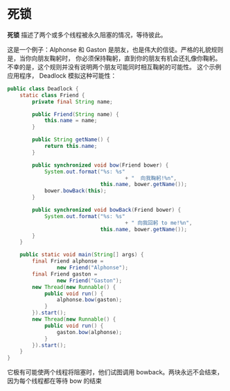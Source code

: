 # 死锁

**死锁** 描述了两个或多个线程被永久阻塞的情况，等待彼此。

这是一个例子：Alphonse 和 Gaston 是朋友，也是伟大的信徒。严格的礼貌规则是，当你向朋友鞠躬时，
你必须保持鞠躬，直到你的朋友有机会还礼像你鞠躬。不幸的是，这个规则并没有说明两个朋友可能同时相互鞠躬的可能性。
这个示例应用程序， Deadlock 模拟这种可能性：

```java
public class Deadlock {
    static class Friend {
        private final String name;

        public Friend(String name) {
            this.name = name;
        }

        public String getName() {
            return this.name;
        }

        public synchronized void bow(Friend bower) {
            System.out.format("%s: %s"
                                      + "  向我鞠躬!%n",
                              this.name, bower.getName());
            bower.bowBack(this);
        }

        public synchronized void bowBack(Friend bower) {
            System.out.format("%s: %s"
                                      + " 向我回躬 to me!%n",
                              this.name, bower.getName());
        }
    }

    public static void main(String[] args) {
        final Friend alphonse =
                new Friend("Alphonse");
        final Friend gaston =
                new Friend("Gaston");
        new Thread(new Runnable() {
            public void run() {
                alphonse.bow(gaston);
            }
        }).start();
        new Thread(new Runnable() {
            public void run() {
                gaston.bow(alphonse);
            }
        }).start();
    }
}
```

它极有可能使两个线程将阻塞时，他们试图调用 bowback。两块永远不会结束，因为每个线程都在等待 bow 的结束
